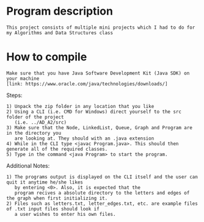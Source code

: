 # Program description
	This project consists of multiple mini projects which I had to do for my Algorithms and Data Structures class

# How to compile
	Make sure that you have Java Software Development Kit (Java SDK) on your machine 
	[link: https://www.oracle.com/java/technologies/downloads/]

Steps:

	1) Unpack the zip folder in any location that you like
	2) Using a CLI (i.e. CMD for Windows) direct yourself to the src folder of the project 
	   (i.e. ../AD_A2/src)
	3) Make sure that the Node, LinkedList, Queue, Graph and Program are in the directory you 
	   are looking at. They should with an .java extension
	4) While in the CLI type <javac Program.java>. This should then generate all of the required classes. 
	5) Type in the command <java Program> to start the program.

Additional Notes:
	
	1) The programs output is displayed on the CLI itself and the user can quit it anytime he/she likes 
	   by entering <0>. Also, it is expected that the
	   program recives a absolute directory to the letters and edges of the graph when first initializing it.
	2) Files such as letters.txt, letter_edges.txt, etc. are example files of .txt input files should look if
	   a user wishes to enter his own files.
